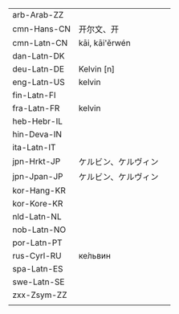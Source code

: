 | | | |
|-|-|-|
| arb-Arab-ZZ |  |  |
| cmn-Hans-CN | 开尔文、开 |  |
| cmn-Latn-CN | kāi, kāi'ěrwén |  |
| dan-Latn-DK |  |  |
| deu-Latn-DE | Kelvin [n] |  |
| eng-Latn-US | kelvin |  |
| fin-Latn-FI |  |  |
| fra-Latn-FR | kelvin |  |
| heb-Hebr-IL |  |  |
| hin-Deva-IN |  |  |
| ita-Latn-IT |  |  |
| jpn-Hrkt-JP | ケ​ルビン、ケルヴィン |  |
| jpn-Jpan-JP | ケ​ルビン、ケルヴィン |  |
| kor-Hang-KR |  |  |
| kor-Kore-KR |  |  |
| nld-Latn-NL |  |  |
| nob-Latn-NO |  |  |
| por-Latn-PT |  |  |
| rus-Cyrl-RU | ке́львин |  |
| spa-Latn-ES |  |  |
| swe-Latn-SE |  |  |
| zxx-Zsym-ZZ |  |  |
|  |  |  |
